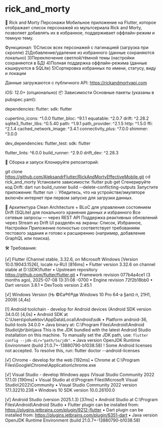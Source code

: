 # rick_and_morty

🧪 Rick and Morty Персонажи
Мобильное приложение на Flutter, которое отображает список персонажей из мультсериала Rick and Morty, позволяет добавлять их в избранное, поддерживает оффлайн-режим и темную тему.

Функционал:
1)Список всех персонажей с пагинацией (загрузка при скролле)
2)Добавление/удаление из избранного (данные сохраняются локально)
3)Переключение светлой/тёмной темы (настройки сохраняются в БД)
4)Полная поддержка оффлайн-режима (данные кэшируются в SQLite)
5)Сортировка избранных по имени, статусу, виду и локации

Данные загружаются с публичного API: https://rickandmortyapi.com


iOS: 12.0+ (опционально)
📦 Зависимости
Основные пакеты (указаны в pubspec.yaml):


dependencies:
flutter:
sdk: flutter

cupertino_icons: ^1.0.0
flutter_bloc: ^9.1.1
equatable: ^2.0.7
drift: ^2.28.2
sqlite3_flutter_libs: ^0.5.40
path: ^1.9.1
path_provider: ^2.1.5
http: ^1.5.0
ffi: ^2.1.4
cached_network_image: ^3.4.1
connectivity_plus: ^7.0.0
shimmer: ^3.0.0


dev_dependencies:
flutter_test:
sdk: flutter

flutter_lints: ^6.0.0
build_runner: ^2.9.0
drift_dev: ^2.28.3


🚀 Сборка и запуск
Клонируйте репозиторий:

git clone https://github.com/AleksandrFlutter/RickAndMortyEffectiveMobile.git
cd rick_and_morty
Установите зависимости:
flutter pub get
Сгенерируйте код Drift:
dart run build_runner build --delete-conflicting-outputs
Запустите приложение:
flutter run
💡 Убедитесь, что на устройстве/эмуляторе включён интернет при первом запуске для загрузки данных.

📂 Архитектура
Clean Architecture + BLoC для управления состоянием
Drift (SQLite) для локального хранения данных и избранного
Все сетевые запросы — через REST API
Поддержка реактивных обновлений через Stream из Drift
UI разделён на экраны: Список, Избранное, Настройки
Приложение полностью соответствует требованиям тестового задания и готово к расширению (например, добавление GraphQL или поиска).


🛠️ Требования:

[√] Flutter (Channel stable, 3.32.6, on Microsoft Windows [Version 10.0.19043.1526], locale ru-RU) [816ms]
• Flutter version 3.32.6 on channel stable at D:\SDK\flutter
• Upstream repository https://github.com/flutter/flutter.git
• Framework revision 077b4a4ce1 (3 months ago), 2025-07-08 13:31:08 -0700
• Engine revision 72f2b18bb0
• Dart version 3.8.1
• DevTools version 2.45.1

[√] Windows Version (Њ ©Єа®б®дв Windows 10 Pro 64-а §ап¤­ п, 21H1, 2009) [4,4s]

[!] Android toolchain - develop for Android devices (Android SDK version 34.0.0) [4,0s]
• Android SDK at C:\Users\poluektov\AppData\Local\Android\sdk
• Platform android-36, build-tools 34.0.0
• Java binary at: C:\Program Files\Android\Android Studio\jbr\bin\java
This is the JDK bundled with the latest Android Studio installation on this machine.
To manually set the JDK path, use: `flutter config --jdk-dir="path/to/jdk"`.
• Java version OpenJDK Runtime Environment (build 21.0.7+-13880790-b1038.58)
! Some Android licenses not accepted. To resolve this, run: flutter doctor --android-licenses

[√] Chrome - develop for the web [192ms]
• Chrome at C:\Program Files\Google\Chrome\Application\chrome.exe

[√] Visual Studio - develop Windows apps (Visual Studio Community 2022 17.1.0) [190ms]
• Visual Studio at d:\Program Files\Microsoft Visual Studio\2022\Community
• Visual Studio Community 2022 version 17.1.32210.238
• Windows 10 SDK version 10.0.26100.0

[√] Android Studio (version 2025.1.3) [37ms]
• Android Studio at C:\Program Files\Android\Android Studio
• Flutter plugin can be installed from:
https://plugins.jetbrains.com/plugin/9212-flutter
• Dart plugin can be installed from:
https://plugins.jetbrains.com/plugin/6351-dart
• Java version OpenJDK Runtime Environment (build 21.0.7+-13880790-b1038.58)


